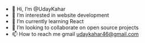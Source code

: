 - 👋 Hi, I’m @UdayKahar
- 👀 I’m interested in website development
- 🌱 I’m currently learning React
- 💞️ I’m looking to collaborate on open source projects
- 📫 How to reach me 
gmail 
udaykahar46@gmail.com

<!---
UdayKahar/UdayKahar is a ✨ special ✨ repository because its `README.md` (this file) appears on your GitHub profile.
You can click the Preview link to take a look at your changes.
--->
